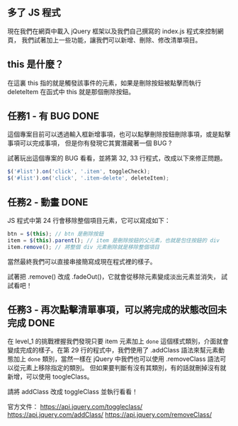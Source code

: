 ## 多了 JS 程式
現在我們在網頁中載入 jQuery 框架以及我們自己撰寫的 index.js 程式來控制網頁，
我們試著加上一些功能，讓我們可以新增、刪除、修改清單項目。

## this 是什麼？
在這裏 this 指的就是觸發該事件的元素，如果是刪除按鈕被點擊而執行 deleteItem
在函式中 this 就是那個刪除按鈕。

## 任務1 - 有 BUG DONE
這個專案目前可以透過輸入框新增事項，也可以點擊刪除按鈕刪除事項，或是點擊事項可以完成事項，
但是你有發現它其實潛藏著一個 BUG ?

試著玩出這個專案的 BUG 看看，並將第 32, 33 行程式，改成以下來修正問題。
```javascript
$('#list').on('click', '.item', toggleCheck);
$('#list').on('click', '.item-delete', deleteItem);
```

## 任務2 - 動畫 DONE
JS 程式中第 24 行會移除整個項目元素，它可以寫成如下：
```javascript
btn = $(this); // btn 是刪除按鈕
item = $(this).parent(); // item 是刪除按鈕的父元素，也就是包住按鈕的 div
item.remove(); // 將整個 div 元素刪除就是移除整個項目
```
當然最終我們可以直接串接簡寫成現在程式裡的樣子。

試著把 .remove() 改成 .fadeOut()，它就會從移除元素變成淡出元素並消失，
試試看吧！

## 任務3 - 再次點擊清單事項，可以將完成的狀態改回未完成 DONE
在 level_1 的挑戰裡握我們發現只要 item 元素加上 `done` 這個樣式類別，介面就會變成完成的樣子。在第 29 行的程式中，我們使用了 .addClass 語法來幫元素動態加上 `done` 類別，當然一樣在 jQuery 中我們也可以使用 .removeClass 語法可以從元素上移除指定的類別。
但如果要判斷有沒有其類別，有的話就刪掉沒有就新增，可以使用 toogleClass。

請將 addClass 改成 toggleClass 並執行看看！

官方文件：
https://api.jquery.com/toggleclass/
https://api.jquery.com/addClass/
https://api.jquery.com/removeClass/